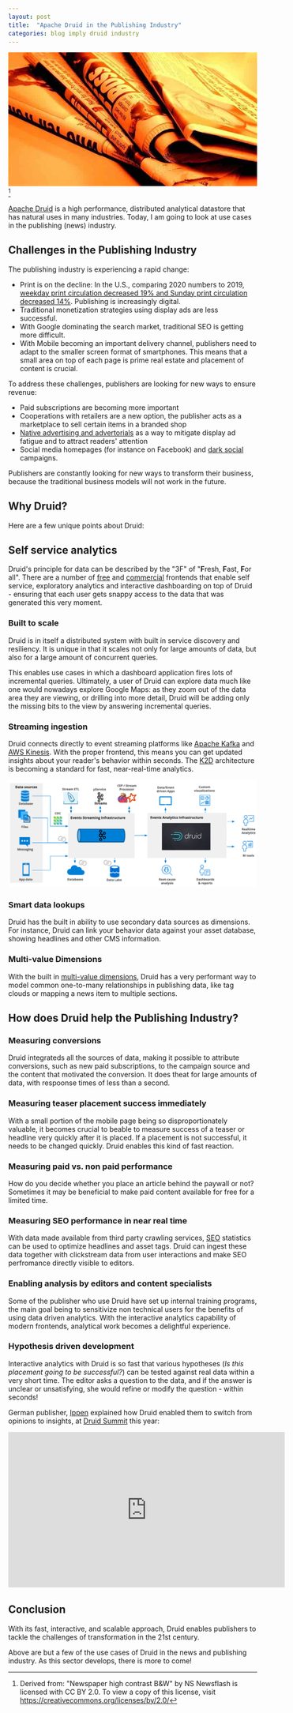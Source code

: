 ```yaml
---
layout: post
title:  "Apache Druid in the Publishing Industry"
categories: blog imply druid industry
---
```

![](/assets/2021-11-19-newspaper_fire_orange.jpg)[^1]

[Apache Druid](https://druid.apache.org/) is a high performance, distributed analytical datastore that has natural uses in many industries. Today, I am going to look at use cases in the publishing (news) industry.

## Challenges in the Publishing Industry

The publishing industry is experiencing a rapid change:
- Print is on the decline: In the U.S., comparing 2020 numbers to 2019, [weekday print circulation decreased 19% and Sunday print circulation decreased 14%](https://www.pewresearch.org/journalism/fact-sheet/newspapers/). Publishing is increasingly digital.
- Traditional monetization strategies using display ads are less successful.
- With Google dominating the search market, traditional SEO is getting more difficult.
- With Mobile becoming an important delivery channel, publishers need to adapt to the smaller screen format of smartphones. This means that a small area on top of each page is prime real estate and placement of content is crucial.

To address these challenges, publishers are looking for new ways to ensure revenue:
- Paid subscriptions are becoming more important
- Cooperations with retailers are a new option, the publisher acts as a marketplace to sell certain items in a branded shop
- [Native advertising and advertorials](https://www.youtube.com/watch?v=1SmlsfSqmOw) as a way to mitigate display ad fatigue and to attract readers' attention
- Social media homepages (for instance on Facebook) and [dark social](https://www.brightervision.com/what-is-dark-social/) campaigns.

Publishers are constantly looking for new ways to transform their business, because the traditional business models will not work in the future.

## Why Druid?

Here are a few unique points about Druid:

## Self service analytics

Druid's principle for data can be described by the "3F" of "**F**resh, **F**ast, **F**or all". There are a number of [free](https://blog.allegro.tech/2018/10/turnilo-lets-change-the-way-people-explore-big-data.html) and [commercial](https://imply.io/post/hello-pivot) frontends that enable self service, exploratory analytics and interactive dashboarding on top of Druid - ensuring that each user gets snappy access to the data that was generated this very moment. 

### Built to scale

Druid is in itself a distributed system with built in service discovery and resiliency. It is unique in that it scales not only for large amounts of data, but also for a large amount of concurrent queries.

This enables use cases in which a dashboard application fires lots of incremental queries. Ultimately, a user of Druid can explore data much like one would nowadays explore Google Maps: as they zoom out of the data area they are viewing, or drilling into more detail, Druid will be adding only the missing bits to the view by answering incremental queries.

### Streaming ingestion

Druid connects directly to event streaming platforms like [Apache Kafka](https://kafka.apache.org/) and [AWS Kinesis](https://aws.amazon.com/kinesis/). With the proper frontend, this means you can get updated insights about your reader's behavior within seconds. The [K2D](https://imply.io/Kafka-to-Druid_stack_architecture_solution_brief.pdf) architecture is becoming a standard for fast, near-real-time analytics.

![K2D architecture overview](/assets/2021-10-19-0-architecture.png)

### Smart data lookups

Druid has the built in ability to use secondary data sources as dimensions. For instance, Druid can link your behavior data against your asset database, showing headlines and other CMS information.

### Multi-value Dimensions

With the built in [multi-value dimensions](/2021/08/07/multivalue-dimensions-in-apache-druid-part-1/), Druid has a very performant way to model common one-to-many relationships in publishing data, like tag clouds or mapping a news item to multiple sections.

## How does Druid help the Publishing Industry?

### Measuring conversions

Druid integrateds all the sources of data, making it possible to attribute conversions, such as new paid subscriptions, to the campaign source and the content that motivated the conversion. It does theat for large amounts of data, with respoonse times of less than a second.

### Measuring teaser placement success immediately

With a small portion of the mobile page being so disproportionately valuable, it becomes crucial to beable to measure success of a teaser or headline very quickly after it is placed. If a placement is not successful, it needs to be changed quickly. Druid enables this kind of fast reaction.

### Measuring paid vs. non paid performance

How do you decide whether you place an article behind the paywall or not? Sometimes it may be beneficial to make paid content available for free for a limited time.

### Measuring SEO performance in near real time

With data made available from third party crawling services, [SEO](https://en.wikipedia.org/wiki/Search_engine_optimization) statistics can be used to optimize headlines and asset tags. Druid can ingest these data together with clickstream data from user interactions and make SEO perfromance directly visible to editors.

### Enabling analysis by editors and content specialists

Some of the publisher who use Druid have set up internal training programs, the main goal being to sensitivize non technical users for the benefits of using data driven analytics. With the interactive analytics capability of modern frontends, analytical work becomes a delightful experience.

### Hypothesis driven development

Interactive analytics with Druid is so fast that various hypotheses (_Is this placement going to be successful?_) can be tested against real data within a very short time. The editor asks a question to the data, and if the answer is unclear or unsatisfying, she would refine or modify the question - within seconds!
 
German publisher, [Ippen](https://www.ippen-digital.de/) explained how Druid enabled them to switch from opinions to insights, at [Druid Summit](https://druidsummit.org/) this year: 

<iframe width="560" height="315" src="https://www.youtube.com/embed/1ceY6iXgKug" title="YouTube video player" frameborder="0" allow="accelerometer; autoplay; clipboard-write; encrypted-media; gyroscope; picture-in-picture" allowfullscreen></iframe>

## Conclusion

With its fast, interactive, and scalable approach, Druid enables publishers to tackle the challenges of transformation in the 21st century.

Above are but a few of the use cases of Druid in the news and publishing industry. As this sector develops, there is more to come! 

[^1]: Derived from: "Newspaper high contrast B&W" by NS Newsflash is licensed with CC BY 2.0. To view a copy of this license, visit https://creativecommons.org/licenses/by/2.0/ 

